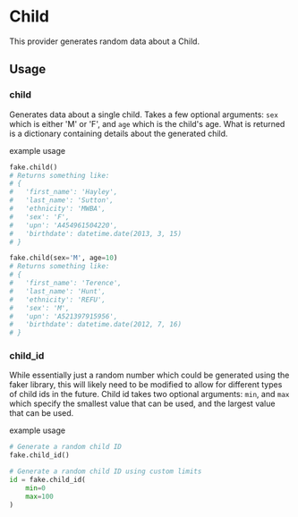 # Child
This provider generates random data about a Child. 

## Usage
### child
Generates data about a single child. Takes a few optional arguments: `sex` which is either 'M' or 'F', 
and `age` which is the child's age. What is returned is a dictionary containing details about the generated 
child.

example usage
```python
fake.child()
# Returns something like:
# {
#   'first_name': 'Hayley', 
#   'last_name': 'Sutton', 
#   'ethnicity': 'MWBA', 
#   'sex': 'F', 
#   'upn': 'A454961504220', 
#   'birthdate': datetime.date(2013, 3, 15)
# }

fake.child(sex='M', age=10)
# Returns something like:
# {
#   'first_name': 'Terence', 
#   'last_name': 'Hunt', 
#   'ethnicity': 'REFU', 
#   'sex': 'M', 
#   'upn': 'A521397915956', 
#   'birthdate': datetime.date(2012, 7, 16)
# }
```

### child_id
While essentially just a random number which could be generated using the faker library, this will 
likely need to be modified to allow for different types of child ids in the future. Child id takes 
two optional arguments: `min`, and `max` which specify the smallest value that can be used, and the 
largest value that can be used.

example usage
```python
# Generate a random child ID
fake.child_id()

# Generate a random child ID using custom limits
id = fake.child_id(
    min=0
    max=100
)
```